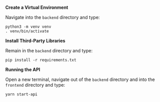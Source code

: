 **Create a Virtual Environment**

Navigate into the `backend` directory and type:

`python3 -m venv venv` <br>
`. venv/bin/activate`

**Install Third-Party Libraries**

Remain in the `backend` directory and type:

`pip install -r requirements.txt`

**Running the API**

Open a new terminal, navigate out of the `backend` directory and into the `frontend` directory and type:

`yarn start-api`




